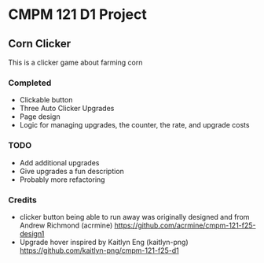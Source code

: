 # CMPM 121 D1 Project

## Corn Clicker

This is a clicker game about farming corn

### Completed

- Clickable button
- Three Auto Clicker Upgrades
- Page design
- Logic for managing upgrades, the counter, the rate, and upgrade costs

### TODO

- Add additional upgrades
- Give upgrades a fun description
- Probably more refactoring

### Credits

- clicker button being able to run away was originally designed and from Andrew Richmond (acrmine) https://github.com/acrmine/cmpm-121-f25-design1
- Upgrade hover inspired by Kaitlyn Eng (kaitlyn-png) https://github.com/kaitlyn-png/cmpm-121-f25-d1
